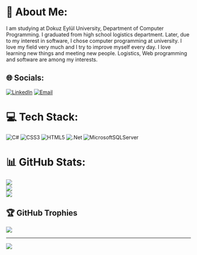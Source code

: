 # 💫 About Me:
I am studying at Dokuz Eylül University, Department of Computer Programming. I graduated from high school logistics department. Later, due to my interest in software, I chose computer programming at university. I love my field very much and I try to improve myself every day. I love learning new things and meeting new people. Logistics, Web programming and software are among my interests.


## 🌐 Socials:
[![LinkedIn](https://img.shields.io/badge/LinkedIn-%230077B5.svg?logo=linkedin&logoColor=white)](https://www.linkedin.com/in/ferhat-y%C4%B1lmaz-51624a295/)
[![Email](https://img.shields.io/badge/Email-D14836?logo=gmail&logoColor=white)](mailto:ferhatyylmz@gmail.com)


# 💻 Tech Stack:
![C#](https://img.shields.io/badge/c%23-%23239120.svg?style=for-the-badge&logo=csharp&logoColor=white) ![CSS3](https://img.shields.io/badge/css3-%231572B6.svg?style=for-the-badge&logo=css3&logoColor=white) ![HTML5](https://img.shields.io/badge/html5-%23E34F26.svg?style=for-the-badge&logo=html5&logoColor=white) ![.Net](https://img.shields.io/badge/.NET-5C2D91?style=for-the-badge&logo=.net&logoColor=white) ![MicrosoftSQLServer](https://img.shields.io/badge/Microsoft%20SQL%20Server-CC2927?style=for-the-badge&logo=microsoft%20sql%20server&logoColor=white) 
# 📊 GitHub Stats:
![](https://github-readme-stats.vercel.app/api?username=Ferhat2525&theme=prussian&hide_border=false&include_all_commits=false&count_private=false)<br/>
![](https://github-readme-streak-stats.herokuapp.com/?user=Ferhat2525&theme=prussian&hide_border=false)<br/>
![](https://github-readme-stats.vercel.app/api/top-langs/?username=Ferhat2525&theme=prussian&hide_border=false&include_all_commits=false&count_private=false&layout=compact)

## 🏆 GitHub Trophies
![](https://github-profile-trophy.vercel.app/?username=Ferhat2525&theme=radical&no-frame=false&no-bg=true&margin-w=4)

---
[![](https://visitcount.itsvg.in/api?id=Ferhat2525&icon=0&color=0)](https://visitcount.itsvg.in)

<!-- Proudly created with GPRM ( https://gprm.itsvg.in ) -->
